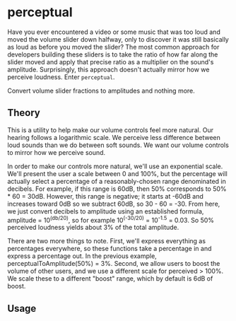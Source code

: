 perceptual
=============

Have you ever encountered a video or some music that was too loud and moved the volume slider down halfway, only to discover it was still basically as loud as before you moved the slider? The most common approach for developers building these sliders is to take the ratio of how far along the slider moved and apply that precise ratio as a multiplier on the sound's amplitude. Surprisingly, this approach doesn't actually mirror how we perceive loudness. Enter `perceptual`.

Convert volume slider fractions to amplitudes and nothing more.

## Theory

This is a utility to help make our volume controls feel more natural. Our hearing follows a logarithmic scale. We perceive less difference between loud sounds than we do between soft sounds. We want our volume controls to mirror how we perceive sound.

In order to make our controls more natural, we'll use an exponential scale. We'll present the user a scale between 0 and 100%, but the percentage will actually select a percentage of a reasonably-chosen range denominated in decibels. For example, if this range is 60dB, then 50% corresponds to 50% * 60 = 30dB. However, this range is negative; it starts at -60dB and increases toward 0dB so we subtract 60dB, so 30 - 60 = -30. From here, we just convert decibels to amplitude using an established formula, amplitude = 10<sup>(db/20)</sup>, so for example 10<sup>(-30/20)</sup> = 10<sup>-1.5</sup> = 0.03. So 50% perceived loudness yields about 3% of the total amplitude.

There are two more things to note. First, we'll express everything as percentages everywhere, so these functions take a percentage in and express a percentage out. In the previous example, perceptualToAmplitude(50%) = 3%. Second, we allow users to boost the volume of other users, and we use a different scale for perceived > 100%. We scale these to a different "boost" range, which by default is 6dB of boost.


## Usage


